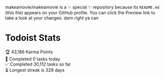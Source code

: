 makeamovie/makeamovie is a ✨ special ✨ repository because its `README.md` (this file) appears on your GitHub profile.
You can click the Preview link to take a look at your changes. darn right ya can

# Todoist Stats

<!-- TODO-IST:START -->
🏆  43,186 Karma Points           
🌸  Completed 0 tasks today           
✅  Completed 30,112 tasks so far           
⏳  Longest streak is 328 days
<!-- TODO-IST:END -->